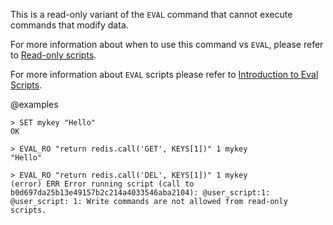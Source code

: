 This is a read-only variant of the `EVAL` command that cannot execute commands that modify data.

For more information about when to use this command vs `EVAL`, please refer to [Read-only scripts](/topics/eval-intro#Read-only_scripts).

For more information about `EVAL` scripts please refer to [Introduction to Eval Scripts](/topics/eval-intro).

@examples

```
> SET mykey "Hello"
OK

> EVAL_RO "return redis.call('GET', KEYS[1])" 1 mykey
"Hello"

> EVAL_RO "return redis.call('DEL', KEYS[1])" 1 mykey
(error) ERR Error running script (call to b0d697da25b13e49157b2c214a4033546aba2104): @user_script:1: @user_script: 1: Write commands are not allowed from read-only scripts.
```
